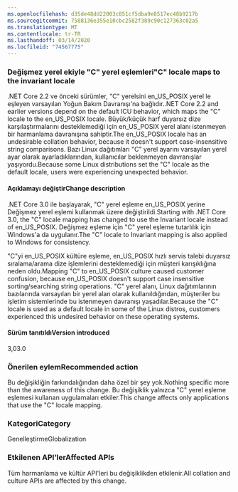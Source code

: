 ```yaml
---
ms.openlocfilehash: d35de48dd22003c851cf5dba9e8517ec48b9217b
ms.sourcegitcommit: 7588136e355e10cbc2582f389c90c127363c02a5
ms.translationtype: MT
ms.contentlocale: tr-TR
ms.lasthandoff: 03/14/2020
ms.locfileid: "74567775"
---
```

### <a name="c-locale-maps-to-the-invariant-locale"></a><span data-ttu-id="65cf3-101">Değişmez yerel ekiyle "C" yerel eşlemleri</span><span class="sxs-lookup"><span data-stu-id="65cf3-101">"C" locale maps to the invariant locale</span></span>

<span data-ttu-id="65cf3-102">.NET Core 2.2 ve önceki sürümler, "C" yerelsini en_US_POSIX yerel le eşleyen varsayılan Yoğun Bakım Davranışı'na bağlıdır.</span><span class="sxs-lookup"><span data-stu-id="65cf3-102">.NET Core 2.2 and earlier versions depend on the default ICU behavior, which maps the "C" locale to the en_US_POSIX locale.</span></span> <span data-ttu-id="65cf3-103">Büyük/küçük harf duyarsız dize karşılaştırmalarını desteklemediği için en_US_POSIX yerel alanı istenmeyen bir harmanlama davranışına sahiptir.</span><span class="sxs-lookup"><span data-stu-id="65cf3-103">The en_US_POSIX locale has an undesirable collation behavior, because it doesn't support case-insensitive string comparisons.</span></span> <span data-ttu-id="65cf3-104">Bazı Linux dağıtımları "C" yerel ayarını varsayılan yerel ayar olarak ayarladıklarından, kullanıcılar beklenmeyen davranışlar yaşıyordu.</span><span class="sxs-lookup"><span data-stu-id="65cf3-104">Because some Linux distributions set the "C" locale as the default locale, users were experiencing unexpected behavior.</span></span>

#### <a name="change-description"></a><span data-ttu-id="65cf3-105">Açıklamayı değiştir</span><span class="sxs-lookup"><span data-stu-id="65cf3-105">Change description</span></span>

<span data-ttu-id="65cf3-106">.NET Core 3.0 ile başlayarak, "C" yerel eşleme en_US_POSIX yerine Değişmez yerel eşlemi kullanmak üzere değiştirildi.</span><span class="sxs-lookup"><span data-stu-id="65cf3-106">Starting with .NET Core 3.0, the "C" locale mapping has changed to use the Invariant locale instead of en_US_POSIX.</span></span> <span data-ttu-id="65cf3-107">Değişmez eşleme için "C" yerel eşleme tutarlılık için Windows'a da uygulanır.</span><span class="sxs-lookup"><span data-stu-id="65cf3-107">The "C" locale to Invariant mapping is also applied to Windows for consistency.</span></span>

<span data-ttu-id="65cf3-108">"C"yi en_US_POSIX kültüre eşleme, en_US_POSIX hızlı servis talebi duyarsız sıralama/arama dize işlemlerini desteklemediği için müşteri karışıklığına neden oldu.</span><span class="sxs-lookup"><span data-stu-id="65cf3-108">Mapping "C" to en_US_POSIX culture caused customer confusion, because en_US_POSIX doesn't support case insensitive sorting/searching string operations.</span></span> <span data-ttu-id="65cf3-109">"C" yerel alanı, Linux dağıtımlarının bazılarında varsayılan bir yerel alan olarak kullanıldığından, müşteriler bu işletim sistemlerinde bu istenmeyen davranışı yaşadılar.</span><span class="sxs-lookup"><span data-stu-id="65cf3-109">Because the "C" locale is used as a default locale in some of the Linux distros, customers experienced this undesired behavior on these operating systems.</span></span>

#### <a name="version-introduced"></a><span data-ttu-id="65cf3-110">Sürüm tanıtıldı</span><span class="sxs-lookup"><span data-stu-id="65cf3-110">Version introduced</span></span>

<span data-ttu-id="65cf3-111">3,0</span><span class="sxs-lookup"><span data-stu-id="65cf3-111">3.0</span></span>

### <a name="recommended-action"></a><span data-ttu-id="65cf3-112">Önerilen eylem</span><span class="sxs-lookup"><span data-stu-id="65cf3-112">Recommended action</span></span>

<span data-ttu-id="65cf3-113">Bu değişikliğin farkındalığından daha özel bir şey yok.</span><span class="sxs-lookup"><span data-stu-id="65cf3-113">Nothing specific more than the awareness of this change.</span></span> <span data-ttu-id="65cf3-114">Bu değişiklik yalnızca "C" yerel eşleme eşlemesi kullanan uygulamaları etkiler.</span><span class="sxs-lookup"><span data-stu-id="65cf3-114">This change affects only applications that use the "C" locale mapping.</span></span>

### <a name="category"></a><span data-ttu-id="65cf3-115">Kategori</span><span class="sxs-lookup"><span data-stu-id="65cf3-115">Category</span></span>

<span data-ttu-id="65cf3-116">Genelleştirme</span><span class="sxs-lookup"><span data-stu-id="65cf3-116">Globalization</span></span>

### <a name="affected-apis"></a><span data-ttu-id="65cf3-117">Etkilenen API’ler</span><span class="sxs-lookup"><span data-stu-id="65cf3-117">Affected APIs</span></span>

<span data-ttu-id="65cf3-118">Tüm harmanlama ve kültür API'leri bu değişiklikden etkilenir.</span><span class="sxs-lookup"><span data-stu-id="65cf3-118">All collation and culture APIs are affected by this change.</span></span>

<!--

-->

